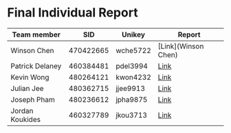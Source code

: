 # Final Individual Report
|Team member|SID|Unikey|Report|
|-|-|-|-|
|Winson Chen|470422665|wche5722|[Link](Winson Chen)|
|Patrick Delaney|460384481|pdel3994|[Link](https://bitbucket.org/comp3888-t17a/comp3888_t17a_group5/wiki/Final%20Individual%20Reports/Patrick%20Delaney)|
|Kevin Wong|480264121|kwon4232|[Link](https://bitbucket.org/comp3888-t17a/comp3888_t17a_group5/wiki/Final%20Individual%20Reports/Kevin%20Wong)|
|Julian Jee|480362715|jjee9913|[Link](https://bitbucket.org/comp3888-t17a/comp3888_t17a_group5/wiki/Final%20Individual%20Reports/Julian%20Jee)|
|Joseph Pham|480236612|jpha9875|[Link](https://bitbucket.org/comp3888-t17a/comp3888_t17a_group5/wiki/Final%20Individual%20Reports/Joseph%20Pham)|
|Jordan Koukides|460327789|jkou3713|[Link](https://bitbucket.org/comp3888-t17a/comp3888_t17a_group5/wiki/Final%20Individual%20Reports/Jordan%20Koukides)|